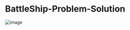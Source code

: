 # BattleShip-Problem-Solution

![image](https://user-images.githubusercontent.com/84125955/167889926-3ba8b2cc-7b9a-4a4a-9d2a-66b9d821bcc0.png)
